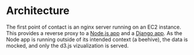 # Architecture
The first point of contact is an nginx server running on an EC2 instance.
This provides a reverse proxy to a [Node.js app](https://github.com/robertoloja/SmartHive-RPi)
and a [Django app](http://github.com/robertoloja/bookInventory). As the Node
app is running outside of its intended context (a beehive), the data is mocked,
and only the d3.js vizualization is served.
